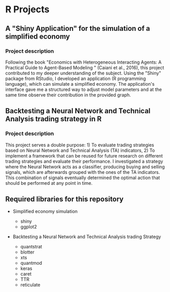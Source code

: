 # R Projects

## A "Shiny Application" for the simulation of a simplified economy

### Project description
Following the book "Economics with Heterogeneous Interacting Agents: A Practical Guide to Agent-Based Modeling " (Caiani et al., 2016), this project contributed to my deeper understanding of the subject. Using the "Shiny" package from RStudio, I developed an application (R programming language), which can simulate a simplified economy. The application's interface gave me a structured way to adjust model parameters and at the same time observe their contribution in the provided graph.

## Backtesting a Neural Network and Technical Analysis trading strategy in R

### Project description
This project serves a double purpose: 1) To evaluate trading strategies based on Neural Network and Technical Analysis (TA) indicators, 2) To implement a framework that can be reused for future research on different trading strategies and evaluate their performance. I investigated a strategy where the Neural Network acts as a classifier, producing buying and selling signals, which are afterwards grouped with the ones of the TA indicators. This combination of signals eventually determined the optimal action that should be performed at any point in time. 


## Required libraries for this repository

* Simplified economy simulation
  * shiny
  * ggplot2
  
  
* Backtesting a Neural Network and Technical Analysis trading Strategy
  * quantstrat
  * blotter
  * xts
  * quantmod
  * keras
  * caret
  * TTR
  * reticulate

